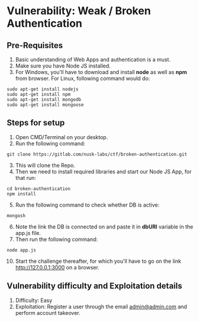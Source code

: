 # Vulnerability: Weak / Broken Authentication

## Pre-Requisites
1. Basic understanding of Web Apps and authentication is a must.
2. Make sure you have Node JS installed.
3. For Windows, you'll have to download and install **node** as well as **npm** from browser. For Linux, following command would do:
```
sudo apt-get install nodejs
sudo apt-get install npm
sudo apt-get install mongodb
sudo apt-get install mongoose
```

## Steps for setup

1. Open CMD/Terminal on your desktop.
2. Run the following command: 
```
git clone https://gitlab.com/nusk-labs/ctf/broken-authentication.git
```
3. This will clone the Repo.
4. Then we need to install required libraries and start our Node JS App, for that run:
```
cd broken-authentication
npm install
```
5. Run the following command to check whether DB is active:
```
mongosh
```
6. Note the link the DB is connected on and paste it in **dbURI** variable in the app.js file.
7. Then run the following command:
```
node app.js
```
10. Start the challenge thereafter, for which you'll have to go on the link http://127.0.0.1:3000 on a browser.

## Vulnerability difficulty and Exploitation details
1. Difficulty: Easy
2. Exploitation: Register a user through the email admin@admin.com and perform account takeover.
